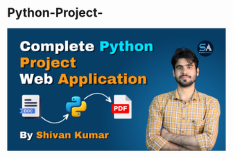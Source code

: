 # Python-Project-

<img src="https://github.com/Shivan118/Python-Project-/blob/main/Thumbnail%20(12).png" alt="MLBC">
